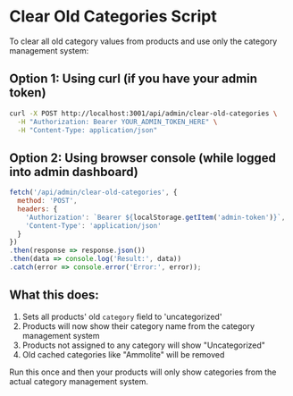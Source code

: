 # Clear Old Categories Script

To clear all old category values from products and use only the category management system:

## Option 1: Using curl (if you have your admin token)

```bash
curl -X POST http://localhost:3001/api/admin/clear-old-categories \
  -H "Authorization: Bearer YOUR_ADMIN_TOKEN_HERE" \
  -H "Content-Type: application/json"
```

## Option 2: Using browser console (while logged into admin dashboard)

```javascript
fetch('/api/admin/clear-old-categories', {
  method: 'POST',
  headers: {
    'Authorization': `Bearer ${localStorage.getItem('admin-token')}`,
    'Content-Type': 'application/json'
  }
})
.then(response => response.json())
.then(data => console.log('Result:', data))
.catch(error => console.error('Error:', error));
```

## What this does:

1. Sets all products' old `category` field to 'uncategorized'
2. Products will now show their category name from the category management system
3. Products not assigned to any category will show "Uncategorized"
4. Old cached categories like "Ammolite" will be removed

Run this once and then your products will only show categories from the actual category management system.